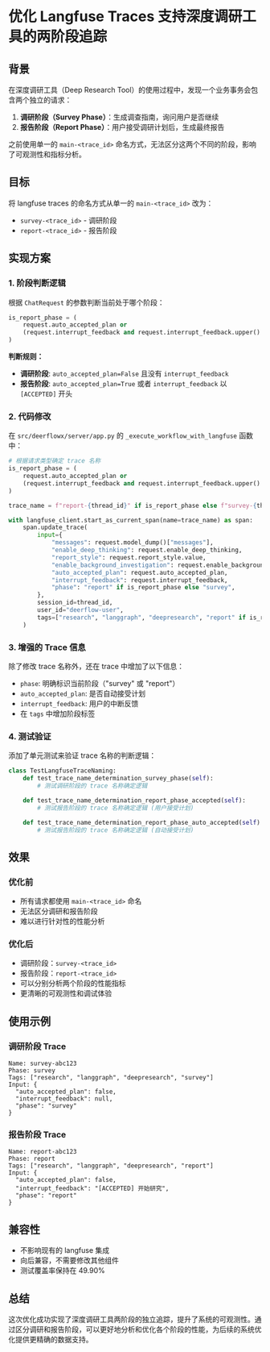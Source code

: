 # 优化 Langfuse Traces 支持深度调研工具的两阶段追踪

## 背景

在深度调研工具（Deep Research Tool）的使用过程中，发现一个业务事务会包含两个独立的请求：

1. **调研阶段（Survey Phase）**：生成调查指南，询问用户是否继续
2. **报告阶段（Report Phase）**：用户接受调研计划后，生成最终报告

之前使用单一的 `main-<trace_id>` 命名方式，无法区分这两个不同的阶段，影响了可观测性和指标分析。

## 目标

将 langfuse traces 的命名方式从单一的 `main-<trace_id>` 改为：
- `survey-<trace_id>` - 调研阶段
- `report-<trace_id>` - 报告阶段

## 实现方案

### 1. 阶段判断逻辑

根据 `ChatRequest` 的参数判断当前处于哪个阶段：

```python
is_report_phase = (
    request.auto_accepted_plan or
    (request.interrupt_feedback and request.interrupt_feedback.upper().startswith("[ACCEPTED]"))
)
```

**判断规则：**
- **调研阶段**: `auto_accepted_plan=False` 且没有 `interrupt_feedback`
- **报告阶段**: `auto_accepted_plan=True` 或者 `interrupt_feedback` 以 `[ACCEPTED]` 开头

### 2. 代码修改

在 `src/deerflowx/server/app.py` 的 `_execute_workflow_with_langfuse` 函数中：

```python
# 根据请求类型确定 trace 名称
is_report_phase = (
    request.auto_accepted_plan or
    (request.interrupt_feedback and request.interrupt_feedback.upper().startswith("[ACCEPTED]"))
)

trace_name = f"report-{thread_id}" if is_report_phase else f"survey-{thread_id}"

with langfuse_client.start_as_current_span(name=trace_name) as span:
    span.update_trace(
        input={
            "messages": request.model_dump()["messages"],
            "enable_deep_thinking": request.enable_deep_thinking,
            "report_style": request.report_style.value,
            "enable_background_investigation": request.enable_background_investigation,
            "auto_accepted_plan": request.auto_accepted_plan,
            "interrupt_feedback": request.interrupt_feedback,
            "phase": "report" if is_report_phase else "survey",
        },
        session_id=thread_id,
        user_id="deerflow-user",
        tags=["research", "langgraph", "deepresearch", "report" if is_report_phase else "survey"],
    )
```

### 3. 增强的 Trace 信息

除了修改 trace 名称外，还在 trace 中增加了以下信息：

- `phase`: 明确标识当前阶段（"survey" 或 "report"）
- `auto_accepted_plan`: 是否自动接受计划
- `interrupt_feedback`: 用户的中断反馈
- 在 `tags` 中增加阶段标签

### 4. 测试验证

添加了单元测试来验证 trace 名称的判断逻辑：

```python
class TestLangfuseTraceNaming:
    def test_trace_name_determination_survey_phase(self):
        # 测试调研阶段的 trace 名称确定逻辑

    def test_trace_name_determination_report_phase_accepted(self):
        # 测试报告阶段的 trace 名称确定逻辑 (用户接受计划)

    def test_trace_name_determination_report_phase_auto_accepted(self):
        # 测试报告阶段的 trace 名称确定逻辑 (自动接受计划)
```

## 效果

### 优化前
- 所有请求都使用 `main-<trace_id>` 命名
- 无法区分调研和报告阶段
- 难以进行针对性的性能分析

### 优化后
- 调研阶段：`survey-<trace_id>`
- 报告阶段：`report-<trace_id>`
- 可以分别分析两个阶段的性能指标
- 更清晰的可观测性和调试体验

## 使用示例

### 调研阶段 Trace
```
Name: survey-abc123
Phase: survey
Tags: ["research", "langgraph", "deepresearch", "survey"]
Input: {
  "auto_accepted_plan": false,
  "interrupt_feedback": null,
  "phase": "survey"
}
```

### 报告阶段 Trace
```
Name: report-abc123
Phase: report
Tags: ["research", "langgraph", "deepresearch", "report"]
Input: {
  "auto_accepted_plan": false,
  "interrupt_feedback": "[ACCEPTED] 开始研究",
  "phase": "report"
}
```

## 兼容性

- 不影响现有的 langfuse 集成
- 向后兼容，不需要修改其他组件
- 测试覆盖率保持在 49.90%

## 总结

这次优化成功实现了深度调研工具两阶段的独立追踪，提升了系统的可观测性。通过区分调研和报告阶段，可以更好地分析和优化各个阶段的性能，为后续的系统优化提供更精确的数据支持。